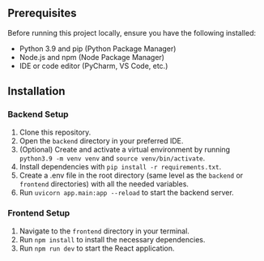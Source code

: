 ## Prerequisites
Before running this project locally, ensure you have the following installed:

* Python 3.9 and pip (Python Package Manager)
* Node.js and npm (Node Package Manager)
* IDE or code editor (PyCharm, VS Code, etc.)

## Installation
### Backend Setup
1. Clone this repository.
2. Open the `backend` directory in your preferred IDE.
3. (Optional) Create and activate a virtual environment by running `python3.9 -m venv venv` and `source venv/bin/activate`. 
4. Install dependencies with `pip install -r requirements.txt`.
5. Create a .env file in the root directory (same level as the `backend` or `frontend` directories) with all the needed variables.
6. Run `uvicorn app.main:app --reload` to start the backend server.

### Frontend Setup
1. Navigate to the `frontend` directory in your terminal.
2. Run `npm install` to install the necessary dependencies.
3. Run `npm run dev` to start the React application.